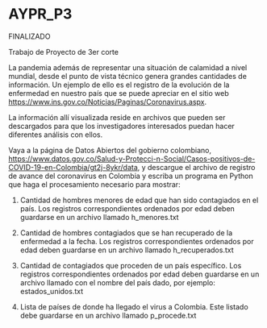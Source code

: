 # AYPR_P3
FINALIZADO

Trabajo de Proyecto de 3er corte

La pandemia además de representar una situación de calamidad a nivel mundial, desde el punto de vista técnico genera grandes cantidades de información. Un ejemplo de ello es el registro de la evolución de la enfermedad en nuestro país que se puede apreciar en el sitio web https://www.ins.gov.co/Noticias/Paginas/Coronavirus.aspx.

La información allí visualizada reside en archivos que pueden ser descargados para que los investigadores interesados puedan hacer diferentes análisis con ellos.

Vaya a la página de Datos Abiertos del gobierno colombiano,
https://www.datos.gov.co/Salud-y-Protecci-n-Social/Casos-positivos-de-COVID-19-en-Colombia/gt2j-8ykr/data, y descargue el archivo de registro de avance del coronavirus en Colombia y escriba un programa en Python que haga el procesamiento necesario para mostrar:

1. Cantidad de hombres menores de edad que han sido contagiados en el país. Los registros correspondientes ordenados por edad deben guardarse en un archivo llamado h_menores.txt

2. Cantidad de hombres contagiados que se han recuperado de la enfermedad a la fecha. Los registros correspondientes ordenados por edad deben guardarse en un archivo llamado h_recuperados.txt

3. Cantidad de contagiados que proceden de un país específico. Los registros correspondientes ordenados por edad deben guardarse en un archivo llamado con el nombre del país dado, por ejemplo: estados_unidos.txt

4. Lista de países de donde ha llegado el virus a Colombia. Este listado debe guardarse en un archivo llamado p_procede.txt

